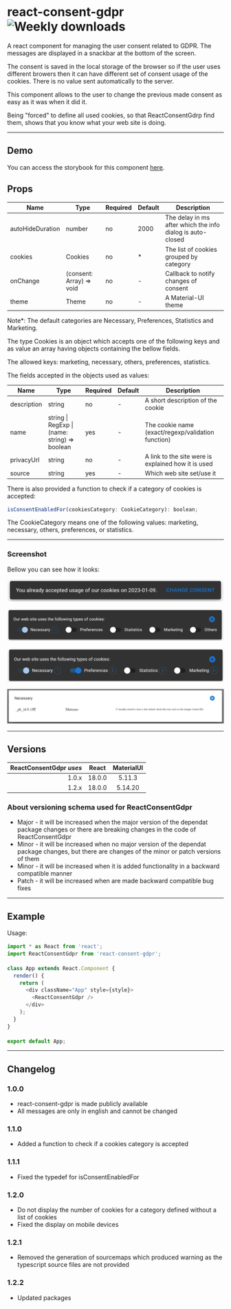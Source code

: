 # react-consent-gdpr ![Weekly downloads](https://img.shields.io/npm/dw/react-consent-gdpr 'Weekly downloads')

A react component for managing the user consent related to GDPR. The messages are displayed in a snackbar at the bottom of the screen.

The consent is saved in the local storage of the browser so if the user uses different browers
then it can have different set of consent usage of the cookies.
There is no value sent automatically to the server.

This component allows to the user to change the previous made consent as easy as it was when it did it.

Being "forced" to define all used cookies, so that ReactConsentGdrp find them, shows that you know what your web site is doing.

---

## Demo

You can access the storybook for this component [here](https://iulian-radu-at.github.io/react-consent-gdpr/).

## Props

| Name             | Type                                     | Required | Default | Description                                                |
| ---------------- | ---------------------------------------- | -------- | ------- | ---------------------------------------------------------- |
| autoHideDuration | number                                   | no       | 2000    | The delay in ms after which the info dialog is auto-closed |
| cookies          | Cookies                                  | no       | \*      | The list of cookies grouped by category                    |
| onChange         | (consent: Array<CookieCategory>) => void | no       | -       | Callback to notify changes of consent                      |
| theme            | Theme                                    | no       | -       | A Material-UI theme                                        |

Note\*: The default categories are Necessary, Preferences, Statistics and Marketing.

The type Cookies is an object which accepts one of the following keys and as value an array having objects containing the bellow fields.

The allowed keys: marketing, necessary, others, preferences, statistics.

The fields accepted in the objects used as values:

| Name        | Type                                          | Required | Default | Description                                         |
| ----------- | --------------------------------------------- | -------- | ------- | --------------------------------------------------- |
| description | string                                        | no       | -       | A short description of the cookie                   |
| name        | string \| RegExp \| (name: string) => boolean | yes      | -       | The cookie name (exact/regexp/validation function)  |
| privacyUrl  | string                                        | no       | -       | A link to the site were is explained how it is used |
| source      | string                                        | yes      | -       | Which web site set/use it                           |

There is also provided a function to check if a category of cookies is accepted:

```javascript
isConsentEnabledFor(cookiesCategory: CookieCategory): boolean;
```

The CookieCategory means one of the following values: marketing, necessary, others, preferences, or statistics.

---

### Screenshot

Bellow you can see how it looks:

![Consent already provided](images/consented.png 'Consent already provided')

![Require consent](images/mixed-chips.png 'Require consent')

![Require consent](images/require-consent.png 'Require consent')

![Detail of cookies from one category](images/cookie-details.png 'Detail of cookies from one category')

---

## Versions

| ReactConsentGdpr _uses_ | React  | MaterialUI |
| ----------------------: | :----: | :--------: |
|                   1.0.x | 18.0.0 |   5.11.3   |
|                   1.2.x | 18.0.0 |  5.14.20   |

### About versioning schema used for ReactConsentGdpr

- Major - it will be increased when the major version of the dependat package changes or there are breaking changes in the code of ReactConsentGdpr
- Minor - it will be increased when no major version of the dependat package changes, but there are changes of the minor or patch versions of them
- Minor - it will be increased when it is added functionality in a backward compatible manner
- Patch - it will be increased when are made backward compatible bug fixes

---

## Example

Usage:

```js
import * as React from 'react';
import ReactConsentGdpr from 'react-consent-gdpr';

class App extends React.Component {
  render() {
    return (
      <div className="App" style={style}>
        <ReactConsentGdpr />
      </div>
    );
  }
}

export default App;
```

---

## Changelog

### 1.0.0

- react-consent-gdpr is made publicly available
- All messages are only in english and cannot be changed

### 1.1.0

- Added a function to check if a cookies category is accepted

### 1.1.1

- Fixed the typedef for isConsentEnabledFor

### 1.2.0

- Do not display the number of cookies for a category defined without a list of cookies
- Fixed the display on mobile devices

### 1.2.1

- Removed the generation of sourcemaps which produced warning as the typescript source files are not provided

### 1.2.2

- Updated packages
